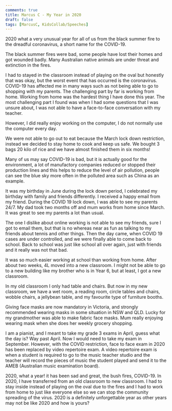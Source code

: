 ```yaml
---
comments: true
title: Marcus C - My Year in 2020
draft: false
tags: [MarcusC, KidsCollab/Speeches]
---
```

 
2020 what a very unusual year for all of us from the black summer fire to the dreadful coronavirus, a short name for the COVID-19.

The black summer fires were bad, some people have lost their homes and got wounded badly. Many Australian native animals are under threat and extinction in the fires.

I had to stayed in the classroom instead of playing on the oval but honestly that was okay, but the worst event that has occurred is the coronavirus. COVID-19 has affected me in many ways such as not being able to go to shopping with my parents. The challenging part by far is working from home. Working from home was the hardest thing I have done this year. The most challenging part I found was when I had some questions that I was unsure about, I was not able to have a face-to-face conversation with my teacher.

However, I did really enjoy working on the computer, I do not normally use the computer every day.

We were not able to go out to eat because the March lock down restriction, instead we decided to stay home to cook and keep us safe. We bought 3 bags 20 kilo of rice and we have almost finished them in six months!

Many of us may say COVID-19 is bad, but it is actually good for the environment, a lot of manufactory companies reduced or stopped their production lines and this helps to reduce the level of air pollution, people can see the blue sky more often in the polluted area such as China as an example.

It was my birthday in June during the lock down period, I celebrated my birthday with family and friends differently. I received a happy email from my friend. During the COVID 19 lock down, I was able to see my parents 24/7. My dad took two months off and mum works from home since March. It was great to see my parents a lot than usual.

The one I dislike about online working is not able to see my friends, sure I got to email them, but that is no whereas near as fun as talking to my friends about tennis and other things. Then the day came, when COVID 19 cases are under controlled, and we were finally able to come back to school. Back to school was just like school all over again, just with friends and it really was not that bad.

It was so much easier working at school than working from home. After about two weeks, 4L moved into a new classroom. I might not be able to go to a new building like my brother who is in Year 6, but at least, I got a new classroom.

In my old classroom I only had table and chairs. But now in my new classroom, we have a wet room, a reading room, circle tables and chairs, wobble chairs, a jellybean table, and my favourite type of furniture booths.

Giving face masks are now mandatory in Victoria, and strongly recommended wearing masks in some situation in NSW and QLD. Lucky for my grandmother was able to make fabric face masks. Mum really enjoying wearing mask when she does her weekly grocery shopping.

I am a pianist, and I meant to take my grade 3 exams in April, guess what the day is? Way past April. Now I would need to take my exam in September. However, with the COVID restriction, face to face exam in 2020 has been replaced by video repertoire exam. A video repertoire exam is when a student is required to go to the music teacher studio and the teacher will record the pieces of music the student played and send it to the AMEB (Australian music examination board).

2020, what a year! it has been sad and great, the bush fires, COVID-19. In 2020, I have transferred from an old classroom to new classroom. I had to stay inside instead of playing on the oval due to the fires and I had to work from home to just like everyone else so we can stop the community spreading of the virus. 2020 is a definitely unforgettable year as other years may not be like 2020 and how is yours?
